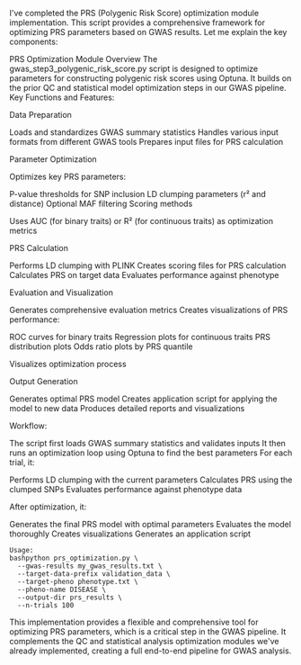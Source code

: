 I've completed the PRS (Polygenic Risk Score) optimization module implementation. This script provides a comprehensive framework for optimizing PRS parameters based on GWAS results. Let me explain the key components:

PRS Optimization Module Overview
The gwas_step3_polygenic_risk_score.py script is designed to optimize parameters for constructing polygenic risk scores using Optuna. It builds on the prior QC and statistical model optimization steps in our GWAS pipeline.
Key Functions and Features:

Data Preparation

Loads and standardizes GWAS summary statistics
Handles various input formats from different GWAS tools
Prepares input files for PRS calculation


Parameter Optimization

Optimizes key PRS parameters:

P-value thresholds for SNP inclusion
LD clumping parameters (r² and distance)
Optional MAF filtering
Scoring methods


Uses AUC (for binary traits) or R² (for continuous traits) as optimization metrics


PRS Calculation

Performs LD clumping with PLINK
Creates scoring files for PRS calculation
Calculates PRS on target data
Evaluates performance against phenotype


Evaluation and Visualization

Generates comprehensive evaluation metrics
Creates visualizations of PRS performance:

ROC curves for binary traits
Regression plots for continuous traits
PRS distribution plots
Odds ratio plots by PRS quantile


Visualizes optimization process


Output Generation

Generates optimal PRS model
Creates application script for applying the model to new data
Produces detailed reports and visualizations



Workflow:

The script first loads GWAS summary statistics and validates inputs
It then runs an optimization loop using Optuna to find the best parameters
For each trial, it:

Performs LD clumping with the current parameters
Calculates PRS using the clumped SNPs
Evaluates performance against phenotype data


After optimization, it:

Generates the final PRS model with optimal parameters
Evaluates the model thoroughly
Creates visualizations
Generates an application script


```
Usage:
bashpython prs_optimization.py \
  --gwas-results my_gwas_results.txt \
  --target-data-prefix validation_data \
  --target-pheno phenotype.txt \
  --pheno-name DISEASE \
  --output-dir prs_results \
  --n-trials 100
```

This implementation provides a flexible and comprehensive tool for optimizing PRS parameters, which is a critical step in the GWAS pipeline. It complements the QC and statistical analysis optimization modules we've already implemented, creating a full end-to-end pipeline for GWAS analysis.

